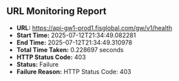 ## URL Monitoring Report

- **URL:** https://api-gw1-prod1.fisglobal.com/gw/v1/health
- **Start Time:** 2025-07-12T21:34:49.082281
- **End Time:** 2025-07-12T21:34:49.310978
- **Total Time Taken:** 0.228697 seconds
- **HTTP Status Code:** 403
- **Status:** Failure
- **Failure Reason:** HTTP Status Code: 403
